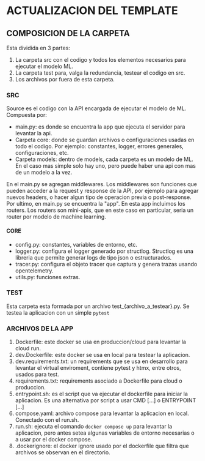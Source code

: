 # ACTUALIZACION DEL TEMPLATE

## COMPOSICION DE LA CARPETA

Esta dividida en 3 partes:
1. La carpeta src con el codigo y todos los elementos necesarios para ejecutar el modelo ML.
2. La carpeta test para, valga la redundancia, testear el codigo en src.
3. Los archivos por fuera de esta carpeta.

### SRC

Source es el codigo con la API encargada de ejecutar el modelo de ML. Compuesta por:
- main.py: es donde se encuentra la app que ejecuta el servidor para levantar la api.
- Carpeta core: donde se guardan archivos o configuraciones usadas en todo el codigo. Por ejemplo: constantes, logger, errores generales, configuraciones, etc.
- Carpeta models: dentro de models, cada carpeta es un modelo de ML. En el caso mas simple solo hay uno, pero puede haber una api con mas de un modelo a la vez.

En el main.py se agregan middlewares. Los middlewares son funciones que pueden acceder a la request y response de la API, por ejemplo para agregar nuevos headers, o hacer algun tipo de operacion previa o post-response. Por ultimo, en main.py se encuentra la "app". En esta app incluimos los routers. Los routers son mini-apis, que en este caso en particular, seria un router por modelo de machine learning.

#### CORE

- config.py: constantes, variables de entorno, etc.
- logger.py: configura el logger generado por structlog. Structlog es una libreria que permite generar logs de tipo json o estructurados.
- tracer.py: configura el objeto tracer que captura y genera trazas usando opentelemetry.
- utils.py: funciones extras.


### TEST

Esta carpeta esta formada por un archivo test_{archivo_a_testear}.py. 
Se testea la aplicacion con un simple `pytest`

### ARCHIVOS DE LA APP

1. Dockerfile: este docker se usa en produccion/cloud para levantar la cloud run.
2. dev.Dockerfile: este docker se usa en local para testear la aplicacion.
3. dev.requirements.txt: un requirements que se usa en desarrollo para levantar el virtual enviroment, contiene pytest y htmx, entre otros, usados para test.
4. requirements.txt: requirements asociado a Dockerfile para cloud o produccion.
5. entrypoint.sh: es el script que va ejecutar el dockerfile para iniciar la aplicacion. Es una alternativa por script a usar CMD [...] o ENTRYPOINT [...]
6. compose.yaml: archivo compose para levantar la aplicacion en local. Conectado con el run.sh.
7. run.sh: ejecuta el comando `docker compose up` para levantar la aplicacion, pero antes setea algunas variables de entorno necesarias o a usar por el docker compose.
8. .dockerignore: el docker ignore usado por el dockerfile que filtra que archivos se observan en el directorio.
